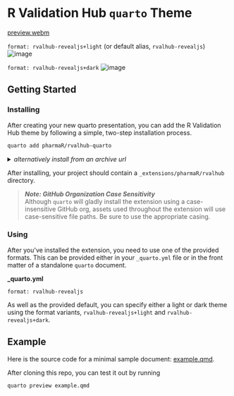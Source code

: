# R Validation Hub `quarto` Theme

[preview.webm](https://github.com/pharmaR/rvalhub-quarto/assets/18220321/cfc056b1-a0d2-411b-be87-aa81f4fdae30)

`format: rvalhub-revealjs+light` (or default alias, `rvalhub-revealjs`)
![image](https://github.com/pharmaR/rvalhub-quarto/assets/18220321/dd7aaae5-1a27-40ad-bcea-3906cb71f29b)

`format: rvalhub-revealjs+dark`
![image](https://github.com/pharmaR/rvalhub-quarto/assets/18220321/1d495a2d-f2b2-49d9-89e6-931b3f36c971)

## Getting Started

### Installing

After creating your new quarto presentation, you can add the R Validation Hub
theme by following a simple, two-step installation process.

```bash
quarto add pharmaR/rvalhub-quarto
```

<details>
<summary><i>alternatively install from an archive url</i></summary>

```bash
quarto add https://github.com/pharmaR/rvalhub-quarto/archive/refs/heads/main.zip
```

</details>

After installing, your project should contain a `_extensions/pharmaR/rvalhub` directory.

> ***Note: GitHub Organization Case Sensitivity***  
> Although `quarto` will gladly install the extension using a case-insensitive
> GitHub org, assets used throughout the extension will use case-sensitive file paths.
> Be sure to use the appropriate casing. 

### Using

After you've installed the extension, you need to use one of the provided
formats. This can be provided either in your `_quarto.yml` file or in the front
matter of a standalone `quarto` document.

**_quarto.yml**
```
format: rvalhub-revealjs
```

As well as the provided default, you can specify either a light or dark theme
using the format variants, `rvalhub-revealjs+light` and `rvalhub-revealjs+dark`.

## Example

Here is the source code for a minimal sample document: [example.qmd](example.qmd).

After cloning this repo, you can test it out by running

```
quarto preview example.qmd
```
